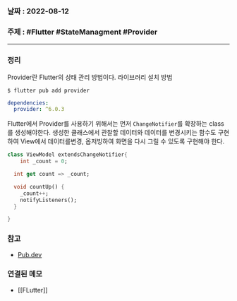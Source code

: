### 날짜 : 2022-08-12
### 주제 : #Flutter #StateManagment #Provider
----
### 정리
Provider란  Flutter의 상태 관리 방법이다.
라이브러리 설치 방법
```shell
$ flutter pub add provider
```
```yaml
dependencies:
  provider: ^6.0.3
```

Flutter에서 Provider를 사용하기 위해서는 먼저 `ChangeNotifier`를 확장하는 class를 생성해야한다. 생성한 클래스에서 관찰할 데이터와 데이터를 변경시키는 함수도 구현하여 View에서 데이터를변경, 옵저빙하여 화면을 다시 그릴 수 있도록 구현해야 한다.
```Dart
class ViewModel extendsChangeNotifier{
	int _count = 0;

  int get count => _count;

  void countUp() {
    _count++;
    notifyListeners();
  }

}
```

### 참고
- [Pub.dev](https://pub.dev/packages/provider)

### 연결된 메모
- [[FLutter]]
